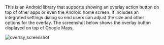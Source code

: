 This is an Android library that supports showing an overlay action button on top of other apps or even the Android home screen. It includes an integrated settings dialog so end users can adjust the size and other options for the overlay. The screenshot below shows the overlay button displayed on top of Google Maps.

![overlay_screenshot](https://user-images.githubusercontent.com/71778976/160474262-30ed755b-dc5b-4ac1-bfe4-f6677bc140f7.png)
